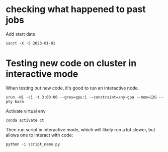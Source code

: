 # checking what happened to past jobs

Add start date. 

`sacct -X -S 2023-01-01` 



# Testing new code on cluster in interactive mode

When testing out new code, it's good to run an interactive node. 

```srun -N1 -c1 -t 3:00:00 --gres=gpu:1 --constraint=any-gpu --mem=12G --pty bash```

Activate virtual env

```conda activate ct```

Then run script in interactive mode, which will likely run a lot slower, but allows one to interact with code:

```python -i script_name.py```





